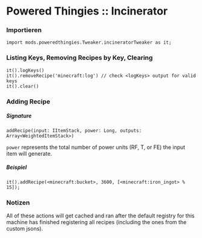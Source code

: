 # Powered Thingies :: Incinerator

### Importieren

```zenscript
import mods.poweredthingies.Tweaker.incineratorTweaker as it;
```

### Listing Keys, Removing Recipes by Key, Clearing

```zenscript
it().logKeys()
it().removeRecipe('minecraft:log') // check <logKeys> output for valid keys
it().clear()
```

### Adding Recipe

##### Signature

```zenscript
addRecipe(input: IItemStack, power: Long, outputs: Array<WeightedItemStack>)
```

`power` represents the total number of power units (RF, T, or FE) the input item will generate.

##### Beispiel

```zenscript
it().addRecipe(<minecraft:bucket>, 3600, [<minecraft:iron_ingot> % 15]);
```

### Notizen

All of these actions will get cached and ran after the default registry for this machine has finished registering all recipes (including the ones from the custom jsons).